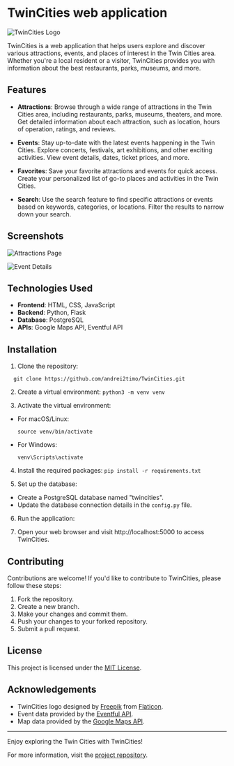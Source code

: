 # TwinCities web application

![TwinCities Logo](./images/twincities_logo.png)

TwinCities is a web application that helps users explore and discover various attractions, events, and places of interest in the Twin Cities area. Whether you're a local resident or a visitor, TwinCities provides you with information about the best restaurants, parks, museums, and more.

## Features

- **Attractions**: Browse through a wide range of attractions in the Twin Cities area, including restaurants, parks, museums, theaters, and more. Get detailed information about each attraction, such as location, hours of operation, ratings, and reviews.

- **Events**: Stay up-to-date with the latest events happening in the Twin Cities. Explore concerts, festivals, art exhibitions, and other exciting activities. View event details, dates, ticket prices, and more.

- **Favorites**: Save your favorite attractions and events for quick access. Create your personalized list of go-to places and activities in the Twin Cities.

- **Search**: Use the search feature to find specific attractions or events based on keywords, categories, or locations. Filter the results to narrow down your search.

## Screenshots

![Attractions Page](./images/attractions_page.png)

![Event Details](./images/event_details.png)

## Technologies Used

- **Frontend**: HTML, CSS, JavaScript
- **Backend**: Python, Flask
- **Database**: PostgreSQL
- **APIs**: Google Maps API, Eventful API

## Installation

1. Clone the repository:
  ```
    git clone https://github.com/andrei2timo/TwinCities.git
  ```

2. Create a virtual environment:
  ``` python3 -m venv venv ```

3. Activate the virtual environment:
- For macOS/Linux:
  ```
  source venv/bin/activate
  ```
- For Windows:
  ```
  venv\Scripts\activate
  ```

4. Install the required packages:
  ``` pip install -r requirements.txt ```


5. Set up the database:
- Create a PostgreSQL database named "twincities".
- Update the database connection details in the `config.py` file.

6. Run the application:

7. Open your web browser and visit http://localhost:5000 to access TwinCities.

## Contributing

Contributions are welcome! If you'd like to contribute to TwinCities, please follow these steps:

1. Fork the repository.
2. Create a new branch.
3. Make your changes and commit them.
4. Push your changes to your forked repository.
5. Submit a pull request.

## License

This project is licensed under the [MIT License](LICENSE).

## Acknowledgements

- TwinCities logo designed by [Freepik](https://www.freepik.com) from [Flaticon](https://www.flaticon.com).
- Event data provided by the [Eventful API](https://www.eventful.com).
- Map data provided by the [Google Maps API](https://cloud.google.com/maps-platform).

---

Enjoy exploring the Twin Cities with TwinCities!

For more information, visit the [project repository](https://github.com/andrei2timo/TwinCities).
